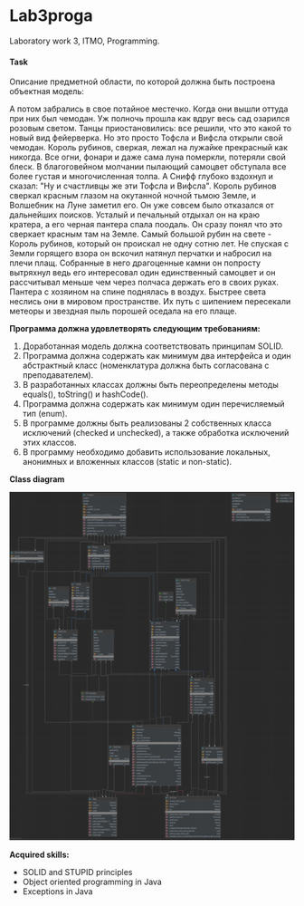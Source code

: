 # Lab3proga
Laboratory work 3, ITMO, Programming.

#### Task

Описание предметной области, по которой должна быть построена объектная модель:

А потом забрались в свое потайное местечко. 
Когда они вышли оттуда при них был чемодан. 
Уж полночь прошла как вдруг весь сад озарился розовым светом.
Танцы приостановились: все решили, что это какой то новый вид фейерверка. 
Но это просто Тофсла и Вифсла открыли свой чемодан. 
Король рубинов, сверкая, лежал на лужайке прекрасный как никогда.
Все огни, фонари и даже сама луна померкли, потеряли свой блеск. 
В благоговейном молчании пылающий самоцвет обступала все более густая и многочисленная толпа.
А Снифф глубоко вздохнул и сказал: "Ну и счастливцы же эти Тофсла и Вифсла".
Король рубинов сверкал красным глазом на окутанной ночной тьмою Земле, и Волшебник на Луне заметил его.
Он уже совсем было отказался от дальнейших поисков. 
Усталый и печальный отдыхал он на краю кратера, а его черная пантера спала поодаль.
Он сразу понял что это сверкает красным там на Земле. 
Самый большой рубин на свете - Король рубинов, который он проискал не одну сотню лет.
Не спуская с Земли горящего взора он вскочил натянул перчатки и набросил на плечи плащ. 
Собранные в него драгоценные камни он попросту вытряхнул ведь его интересовал один единственный самоцвет и он рассчитывал меньше чем через полчаса держать его в своих руках.
Пантера с хозяином на спине поднялась в воздух.
Быстрее света неслись они в мировом пространстве. 
Их путь с шипением пересекали метеоры и звездная пыль порошей оседала на его плаще.

**Программа должна удовлетворять следующим требованиям:** 
1. Доработанная модель должна соответствовать принципам SOLID.
2. Программа должна содержать как минимум два интерфейса и один абстрактный класс (номенклатура должна быть согласована с преподавателем).
3. В разработанных классах должны быть переопределены методы equals(), toString() и hashCode().
4. Программа должна содержать как минимум один перечисляемый тип (enum).
5. В программе должны быть реализованы 2 собственных класса исключений (checked и unchecked), а также обработка исключений этих классов.
6. В программу необходимо добавить использование локальных, анонимных и вложенных классов (static и non-static).

**Class diagram**

![](lab3_diagram.png)

**Acquired skills:**
- SOLID and STUPID principles
- Object oriented programming in Java
- Exceptions in Java
